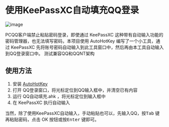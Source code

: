 # 使用KeePassXC自动填充QQ登录
![image](https://github.com/yu1t/QQLoginKeePassXC/assets/21243409/5a5c9419-ef30-42a6-9ce0-8d71685eb77c)

PCQQ客户端禁止粘贴密码登录，即使通过 KeePassXC 这种带有自动输入功能的密码管理器，也无法填写密码，本项目使用 AutoHotKey 编写了一个小工具，通过 KeePassXC 先将账号密码自动输入到此工具窗口中，然后再由本工具自动输入到QQ登录窗口中。
测试兼容QQ和QQNT架构

## 使用方法

1. 安装 [AutoHotKey](https://www.autohotkey.com/)
2. 打开 QQ登录窗口，将光标定位到QQ输入框中，并清空已有内容
3. 运行 QQ自动填充.ahk ，将光标定位到输入框中
4. 在 KeePassXC 执行自动输入


当然，除了使用KeePassXC自动输入，手动粘贴也可以，先输入QQ，按<kbd>Tab</kbd> 键 再粘贴密码，点击 OK 按钮或按<kbd>Enter</kbd> 键即可。
